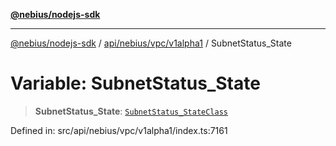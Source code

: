 [**@nebius/nodejs-sdk**](../../../../../README.md)

***

[@nebius/nodejs-sdk](../../../../../README.md) / [api/nebius/vpc/v1alpha1](../README.md) / SubnetStatus\_State

# Variable: SubnetStatus\_State

> **SubnetStatus\_State**: [`SubnetStatus_StateClass`](../type-aliases/SubnetStatus_StateClass.md)

Defined in: src/api/nebius/vpc/v1alpha1/index.ts:7161
